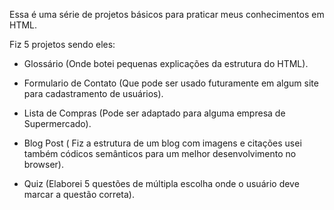 Essa é uma série de projetos básicos para praticar meus conhecimentos em HTML.

Fiz 5 projetos sendo eles:

- Glossário (Onde botei pequenas explicações da estrutura do HTML).

- Formulario de Contato (Que pode ser usado futuramente em algum site para cadastramento de usuários).

- Lista de Compras (Pode ser adaptado para alguma empresa de Supermercado).

- Blog Post ( Fiz a estrutura de um blog com imagens e citações usei também códicos semânticos para um melhor desenvolvimento no browser).

- Quiz (Elaborei 5 questões de múltipla escolha onde o usuário deve marcar a questão correta). 
